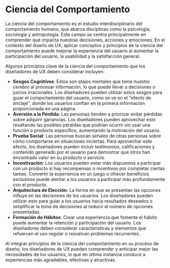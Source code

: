 # Ciencia del Comportamiento

La ciencia del comportamiento es el estudio interdisciplinario del comportamiento humano, que abarca disciplinas como la psicología, sociología y antropología. Este campo se centra principalmente en comprender qué impacta nuestras decisiones, acciones y emociones. En el contexto del diseño de UX, aplicar conceptos y principios de la ciencia del comportamiento puede mejorar la experiencia del usuario al aumentar la participación del usuario, la usabilidad y la satisfacción general.

Algunos principios clave de la ciencia del comportamiento que los diseñadores de UX deben considerar incluyen:

- **Sesgos Cognitivos**: Estos son atajos mentales que toma nuestro cerebro al procesar información, lo que puede llevar a decisiones o juicios irracionales. Los diseñadores pueden utilizar estos sesgos para guiar el comportamiento del usuario, como se ve en el "efecto de anclaje", donde los usuarios confían en la primera información proporcionada en una página.
- **Aversión a la Pérdida**: Las personas tienden a priorizar evitar pérdidas sobre adquirir ganancias. Los diseñadores pueden aprovechar esto resaltando las posibles pérdidas que podrían ocurrir sin usar una función o producto específico, aumentando la motivación del usuario.
- **Prueba Social**: Las personas buscan señales de otras personas sobre cómo comportarse en situaciones inciertas. Para aprovechar este efecto, los diseñadores pueden incluir testimonios, calificaciones y contenido generado por el usuario para demostrar que otros han encontrado valor en su producto o servicio.
- **Incentivación**: Los usuarios pueden estar más dispuestos a participar con un producto si hay recompensas o incentivos por completar ciertas tareas. Convertir la experiencia en un juego o ofrecer beneficios exclusivos puede alentar a los usuarios a participar más profundamente con el producto.
- **Arquitectura de Elección**: La forma en que se presentan las opciones influye en las decisiones de los usuarios. Los diseñadores pueden utilizar esto para guiar a los usuarios hacia resultados deseados o simplificar la toma de decisiones al reducir el número de opciones presentadas.
- **Formación de Hábitos**: Crear una experiencia que fomente el hábito puede aumentar la retención y participación del usuario. Los diseñadores deben considerar características y elementos que refuercen el uso regular o resuelvan problemas recurrentes.

Al integrar principios de la ciencia del comportamiento en su proceso de diseño, los diseñadores de UX pueden comprender y anticipar mejor las necesidades de los usuarios, lo que en última instancia conduce a experiencias más agradables, efectivas y atractivas.
